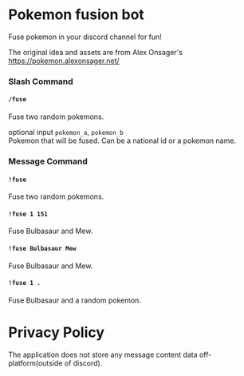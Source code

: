 # Pokemon fusion bot

Fuse pokemon in your discord channel for fun!

The original idea and assets are from Alex Onsager's https://pokemon.alexonsager.net/

### Slash Command
#### `/fuse`
Fuse two random pokemons.

optional input `pokemon_a`, `pokemon_b`  
Pokemon that will be fused. Can be a national id or a pokemon name.

### Message Command
#### `!fuse`
Fuse two random pokemons.

#### `!fuse 1 151`
Fuse Bulbasaur and Mew.

#### `!fuse Bulbasaur Mew`
Fuse Bulbasaur and Mew.

#### `!fuse 1 .`
Fuse Bulbasaur and a random pokemon.

# Privacy Policy
The application does not store any message content data off-platform(outside of discord).
